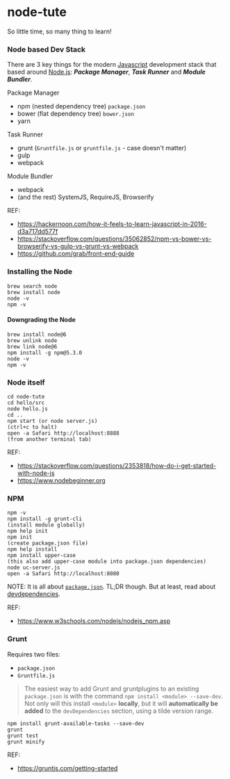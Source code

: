 # node-tute

So little time, so many thing to learn!

### Node based Dev Stack

There are 3 key things for the modern [Javascript](https://en.wikipedia.org/wiki/JavaScript) development stack that based around [Node.js](http://nodejs.org): ***Package Manager***, ***Task Runner*** and ***Module Bundler***.

Package Manager

- npm (nested dependency tree) `package.json`
- bower (flat dependency tree) `bower.json`
- yarn

Task Runner

- grunt (`Gruntfile.js` or `gruntfile.js` - case doesn't matter)
- gulp
- webpack

Module Bundler

- webpack
- (and the rest) SystemJS, RequireJS, Browserify

REF:

- https://hackernoon.com/how-it-feels-to-learn-javascript-in-2016-d3a717dd577f
- https://stackoverflow.com/questions/35062852/npm-vs-bower-vs-browserify-vs-gulp-vs-grunt-vs-webpack
- https://github.com/grab/front-end-guide


### Installing the Node

```
brew search node
brew install node
node -v
npm -v
```

#### Downgrading the Node

```
brew install node@6
brew unlink node
brew link node@6
npm install -g npm@5.3.0
node -v
npm -v
```


### Node itself

```
cd node-tute
cd hello/src
node hello.js
cd ..
npm start (or node server.js)
(ctrl+c to halt)
open -a Safari http://localhost:8888
(from another terminal tab)
```

REF:

- https://stackoverflow.com/questions/2353818/how-do-i-get-started-with-node-js
- https://www.nodebeginner.org


### NPM

```
npm -v
npm install -g grunt-cli
(install module globally)
npm help init
npm init
(create package.json file)
npm help install
npm install upper-case
(this also add upper-case module into package.json dependencies)
node uc-server.js
open -a Safari http://localhost:8080
```

NOTE: It is all about [`package.json`](https://docs.npmjs.com/files/package.json). TL;DR though. But at least, read about [devdependencies](https://docs.npmjs.com/files/package.json#devdependencies).

REF:

- https://www.w3schools.com/nodejs/nodejs_npm.asp


### Grunt

Requires two files:

- `package.json`
- `Gruntfile.js`

> The easiest way to add Grunt and gruntplugins to an existing `package.json` is with the command `npm install <module> --save-dev`. Not only will this install `<module>` **locally**, but it will **automatically be added** to the `devDependencies` section, using a tilde version range.

```
npm install grunt-available-tasks --save-dev
grunt
grunt test
grunt minify
```

REF:

- https://gruntjs.com/getting-started

